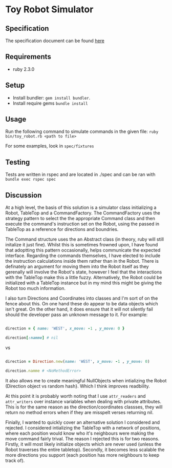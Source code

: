 # Toy Robot Simulator

## Specification
The specification document can be found [here](docs/code_test_robot.pdf)

## Requirements
* ruby 2.3.0

## Setup
* Install bundler: ```gem install bundler```.
* Install require gems ```bundle install```

## Usage

Run the following command to simulate commands in the given file:
```ruby bin/toy_robot.rb <path to file>```

For some examples, look in ```spec/fixtures```

## Testing
Tests are written in rspec and are located in ./spec and can be ran with ```bundle exec rspec spec```


## Discussion
At a high level, the basis of this solution is a simulator class initializing a Robot, TableTop and
a CommandFactory. The CommandFactory uses the strategy pattern to select the the appropriate Command class
and then execute the command's instruction set on the Robot, using the passed in TableTop as a reference for
directions and boundries.

The Command structure uses the an Abstract class (in theory, ruby will still initalize it just fine). Whilst
this is sometimes frowned upon, I have found that adoptting this pattern occasionally, helps communicate the
expected interface. Regarding the commands themselves, I have elected to include the instruction calculations
inside them rather than in the Robot. There is definately an argument for moving them into the Robot itself as 
they gerenally will involve the Robot's state, however I feel that the interactions with the TableTop make this 
a little fuzzy. Alternatively, the Robot could be initialized with a TableTop instance but in my mind this might
be giving the Robot too much information.

I also turn Directions and Coordinates into classes and I'm sort of on the fence about this. On one hand
these do appear to be data objects which isn't great. On the other hand, it does ensure that it will not
silently fail should the developer pass an unknown message to it. For example:

```ruby

direction = { name: 'WEST', x_move: -1 , y_move: 0 }

direction[:namme] # nil

```

vs


```ruby

direction = Direction.new(name: 'WEST', x_move: -1 , y_move: 0)

direction.namme # <NoMethodError>

```

It also allows me to create meaningful NullObjects when intializing the Robot (Direction object vs random hash}.
Which I think improves readbility.

At this point it is probably worth noting that I use ```attr_readers``` and ```attr_writers``` over instance variables
when dealing with private attributes. This is for the same reason as the direction/coordinates classses, they will return
no method errors when if they are misspelt verses returning nil.

Finially, I wanted to quickly cover an alternative solution I considered and rejected. I considered intializing the TableTop
with a network of positions, where each position would know who it's neighbours were making the move command fairly trival.
The reason I rejected this is for two reasons. Firstly, it will most likely initialize objects which are never used (unless
the Robot traverses the entire tabletop). Secondly, it becomes less scalable the more directions you support (each position
has more neighbours to keep track of).

